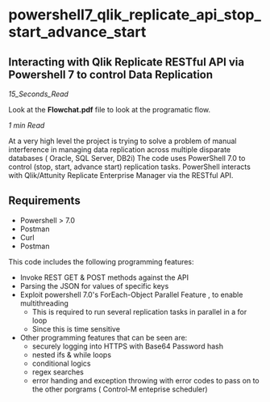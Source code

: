 # powershell7_qlik_replicate_api_stop_start_advance_start
Interacting with Qlik Replicate RESTful API via Powershell 7 to control Data Replication
-----------------
_15_Seconds_Read_

Look at the **Flowchat.pdf** file to look at the programatic flow. 

_1 min Read_

At a very high level the project is trying to solve a problem of manual interference in managing data replication across multiple disparate databases ( Oracle, SQL Server, DB2i) The code uses PowerShell 7.0 to control (stop, start, advance start) replication tasks. PowerShell interacts with Qlik/Attunity Replicate Enterprise Manager via the RESTful API.

Requirements
------------
- Powershell > 7.0
- Postman
- Curl
- Postman


This code includes the following programming features:

  * Invoke REST GET & POST methods against the API
  * Parsing the JSON for values of specific keys
  * Exploit powershell 7.0's ForEach-Object Parallel Feature , to enable multithreading
    - This is required to run several replication tasks in parallel in a for loop
    - Since this is time sensitive
  * Other programming features that can be seen are:
    - securely logging into HTTPS with Base64 Password hash
	* nested ifs & while loops
	* conditional logics
	* regex searches
	* error handing and exception throwing with error codes to pass on to the other porgrams ( Control-M enteprise scheduler)
